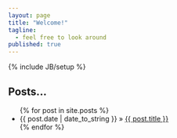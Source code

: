 ```yaml
---
layout: page
title: "Welcome!"
tagline: 
  - feel free to look around
published: true
---
```


{% include JB/setup %}
    
## Posts...

<ul class="posts">
  {% for post in site.posts %}
    <li><span>{{ post.date | date_to_string }}</span> &raquo; <a href="{{ BASE_PATH }}{{ post.url }}">{{ post.title }}</a></li>
  {% endfor %}
</ul>